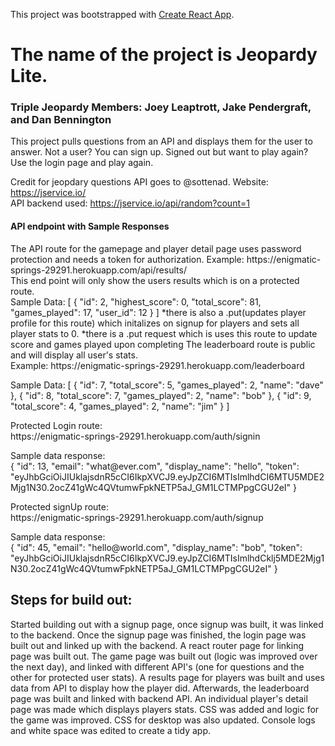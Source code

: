 This project was bootstrapped with [Create React App](https://github.com/facebook/create-react-app).

<h1>The name of the project is Jeopardy Lite.</h1>
<h3>Triple Jeopardy Members: Joey Leaptrott, Jake Pendergraft, and Dan Bennington</h3>
<p>This project pulls questions from an API and displays them for the user to answer. Not a user? You can sign up. Signed out but want to play again? Use the login page and play again.</p>


Credit for jeopdary questions API goes to @sottenad.
Website: https://jservice.io/<br>
API backend used: https://jservice.io/api/random?count=1

<h4>API endpoint with Sample Responses</h4>


<p>The API route for the gamepage and player detail page uses password protection and needs a token for authorization. Example: https://enigmatic-springs-29291.herokuapp.com/api/results/<br>
This end point will only show the users results which is on a protected route.<br>Sample Data:
[
    {
        "id": 2,
        "highest_score": 0,
        "total_score": 81,
        "games_played": 17,
        "user_id": 12
    }
]
*there is also a .put(updates player profile for this route) which initalizes on signup for players and sets all player stats to 0. 
*there is a .put request which is uses this route to update score and games played upon completing  
The leaderboard route is public and will display all user's stats.
<br>Example: https://enigmatic-springs-29291.herokuapp.com/leaderboard<br>
<p>Sample Data:
[
    {
        "id": 7,
        "total_score": 5,
        "games_played": 2,
        "name": "dave"
    },
    {
        "id": 8,
        "total_score": 7,
        "games_played": 2,
        "name": "bob"
    },
    {
        "id": 9,
        "total_score": 4,
        "games_played": 2,
        "name": "jim"
    }
]
<p>Protected Login route: <br>https://enigmatic-springs-29291.herokuapp.com/auth/signin<br>
<p>Sample data response: <br>
{
    "id": 13,
    "email": "what@ever.com",
    "display_name": "hello",
    "token": "eyJhbGciOiJIUklajsdnR5cCI6IkpXVCJ9.eyJpZCI6MTIsImlhdCI6MTU5MDE2Mjg1N30.2ocZ41gWc4QVtumwFpkNETP5aJ_GM1LCTMPpgCGU2eI"
}<br>
<p>Protected signUp route: <br>https://enigmatic-springs-29291.herokuapp.com/auth/signup<br>
<p>Sample data response: <br>
{
    "id": 45,
    "email": "hello@world.com",
    "display_name": "bob",
    "token": "eyJhbGciOiJIUklajsdnR5cCI6IkpXVCJ9.eyJpZCI6MTIsImlhdCklj5MDE2Mjg1N30.2ocZ41gWc4QVtumwFpkNETP5aJ_GM1LCTMPpgCGU2eI"
}<br>

<h2>Steps for build out:</h2>
<p>Started building out with a signup page, once signup was built, it was linked to the backend. Once the signup page was finished, the login page was built out and linked up with the backend. A react router page for linking page was built out. The game page was built out (logic was improved over the next day), and linked with different API's (one for questions and the other for protected user stats). A results page for players was built and uses data from API to display how the player did. Afterwards, the leaderboard page was built and linked with backend API. An individual player's detail page was made which displays players stats. CSS was added and logic for the game was improved. CSS for desktop was also updated. Console logs and white space was edited to create a tidy app.  